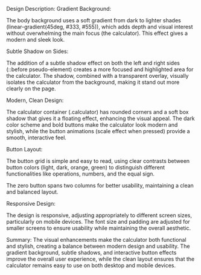 Design Description:
Gradient Background:

The body background uses a soft gradient from dark to lighter shades (linear-gradient(45deg, #333, #555)), which adds depth and visual interest without overwhelming the main focus (the calculator). This effect gives a modern and sleek look.

Subtle Shadow on Sides:

The addition of a subtle shadow effect on both the left and right sides (::before pseudo-element) creates a more focused and highlighted area for the calculator. The shadow, combined with a transparent overlay, visually isolates the calculator from the background, making it stand out more clearly on the page.

Modern, Clean Design:

The calculator container (.calculator) has rounded corners and a soft box shadow that gives it a floating effect, enhancing the visual appeal. The dark color scheme and bold buttons make the calculator look modern and stylish, while the button animations (scale effect when pressed) provide a smooth, interactive feel.

Button Layout:

The button grid is simple and easy to read, using clear contrasts between button colors (light, dark, orange, green) to distinguish different functionalities like operations, numbers, and the equal sign.

The zero button spans two columns for better usability, maintaining a clean and balanced layout.

Responsive Design:

The design is responsive, adjusting appropriately to different screen sizes, particularly on mobile devices. The font size and padding are adjusted for smaller screens to ensure usability while maintaining the overall aesthetic.

Summary:
The visual enhancements make the calculator both functional and stylish, creating a balance between modern design and usability. The gradient background, subtle shadows, and interactive button effects improve the overall user experience, while the clean layout ensures that the calculator remains easy to use on both desktop and mobile devices.
